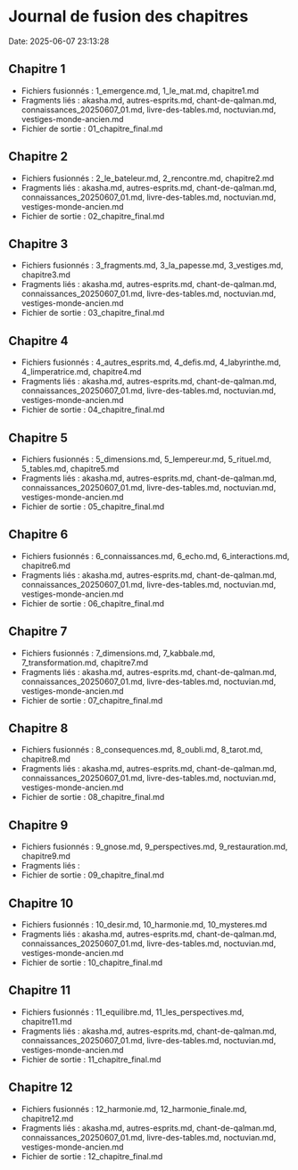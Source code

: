 # Journal de fusion des chapitres

Date: 2025-06-07 23:13:28


## Chapitre 1
- Fichiers fusionnés : 1_emergence.md, 1_le_mat.md, chapitre1.md
- Fragments liés : akasha.md, autres-esprits.md, chant-de-qalman.md, connaissances_20250607_01.md, livre-des-tables.md, noctuvian.md, vestiges-monde-ancien.md
- Fichier de sortie : 01_chapitre_final.md

## Chapitre 2
- Fichiers fusionnés : 2_le_bateleur.md, 2_rencontre.md, chapitre2.md
- Fragments liés : akasha.md, autres-esprits.md, chant-de-qalman.md, connaissances_20250607_01.md, livre-des-tables.md, noctuvian.md, vestiges-monde-ancien.md
- Fichier de sortie : 02_chapitre_final.md

## Chapitre 3
- Fichiers fusionnés : 3_fragments.md, 3_la_papesse.md, 3_vestiges.md, chapitre3.md
- Fragments liés : akasha.md, autres-esprits.md, chant-de-qalman.md, connaissances_20250607_01.md, livre-des-tables.md, noctuvian.md, vestiges-monde-ancien.md
- Fichier de sortie : 03_chapitre_final.md

## Chapitre 4
- Fichiers fusionnés : 4_autres_esprits.md, 4_defis.md, 4_labyrinthe.md, 4_limperatrice.md, chapitre4.md
- Fragments liés : akasha.md, autres-esprits.md, chant-de-qalman.md, connaissances_20250607_01.md, livre-des-tables.md, noctuvian.md, vestiges-monde-ancien.md
- Fichier de sortie : 04_chapitre_final.md

## Chapitre 5
- Fichiers fusionnés : 5_dimensions.md, 5_lempereur.md, 5_rituel.md, 5_tables.md, chapitre5.md
- Fragments liés : akasha.md, autres-esprits.md, chant-de-qalman.md, connaissances_20250607_01.md, livre-des-tables.md, noctuvian.md, vestiges-monde-ancien.md
- Fichier de sortie : 05_chapitre_final.md

## Chapitre 6
- Fichiers fusionnés : 6_connaissances.md, 6_echo.md, 6_interactions.md, chapitre6.md
- Fragments liés : akasha.md, autres-esprits.md, chant-de-qalman.md, connaissances_20250607_01.md, livre-des-tables.md, noctuvian.md, vestiges-monde-ancien.md
- Fichier de sortie : 06_chapitre_final.md

## Chapitre 7
- Fichiers fusionnés : 7_dimensions.md, 7_kabbale.md, 7_transformation.md, chapitre7.md
- Fragments liés : akasha.md, autres-esprits.md, chant-de-qalman.md, connaissances_20250607_01.md, livre-des-tables.md, noctuvian.md, vestiges-monde-ancien.md
- Fichier de sortie : 07_chapitre_final.md

## Chapitre 8
- Fichiers fusionnés : 8_consequences.md, 8_oubli.md, 8_tarot.md, chapitre8.md
- Fragments liés : akasha.md, autres-esprits.md, chant-de-qalman.md, connaissances_20250607_01.md, livre-des-tables.md, noctuvian.md, vestiges-monde-ancien.md
- Fichier de sortie : 08_chapitre_final.md

## Chapitre 9
- Fichiers fusionnés : 9_gnose.md, 9_perspectives.md, 9_restauration.md, chapitre9.md
- Fragments liés : 
- Fichier de sortie : 09_chapitre_final.md

## Chapitre 10
- Fichiers fusionnés : 10_desir.md, 10_harmonie.md, 10_mysteres.md
- Fragments liés : akasha.md, autres-esprits.md, chant-de-qalman.md, connaissances_20250607_01.md, livre-des-tables.md, noctuvian.md, vestiges-monde-ancien.md
- Fichier de sortie : 10_chapitre_final.md

## Chapitre 11
- Fichiers fusionnés : 11_equilibre.md, 11_les_perspectives.md, chapitre11.md
- Fragments liés : akasha.md, autres-esprits.md, chant-de-qalman.md, connaissances_20250607_01.md, livre-des-tables.md, noctuvian.md, vestiges-monde-ancien.md
- Fichier de sortie : 11_chapitre_final.md

## Chapitre 12
- Fichiers fusionnés : 12_harmonie.md, 12_harmonie_finale.md, chapitre12.md
- Fragments liés : akasha.md, autres-esprits.md, chant-de-qalman.md, connaissances_20250607_01.md, livre-des-tables.md, noctuvian.md, vestiges-monde-ancien.md
- Fichier de sortie : 12_chapitre_final.md
